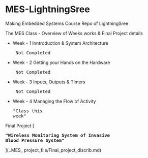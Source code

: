 # MES-LightningSree
Making Embedded Systems Course Repo of LightningSree

The MES Class - Overview of Weeks works & Final Project details

* Week - 1 Inntroduction & System Architecture <pre> Not Completed  </pre>
* Week - 2 Getting your Hands on the Hardware  <pre> Not Completed  </pre>
* Week - 3 Inputs, Outputs & Timers            <pre> Not Completed  </pre> 
* Week - 4 Managing the Flow of Activity       <pre>"Class this week"</pre>            


Final Project [<pre>**"Wireless Monitoring System of Invasive Blood Pressure System"**</pre>](..MES_ project_file/Final_project_discrib.md)

